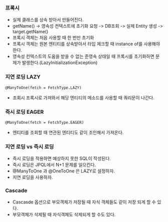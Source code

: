 ### 프록시
- 실제 클래스를 상속 받아서 만들어진다.
- getName() -> 영속성 컨텍스트에 초기화 요청 -> DB조회 -> 실제 Entity 생성 -> target.getName()
- 프록시 객체는 처음 사용할 때 한 번만 초기화
- 프록시 객체는 원본 엔티티를 상속받아서 타입 체크할 때 instance of를 사용해야한다.
- 영속성 컨텍스트의 도움을 받을 수 없는 준영속 상태일 때 프록시를 초기화하면 문제가 발생한다.(LazyInitializationException)

### 지연 로딩 LAZY
```
@ManyToOne(fetch = FetchType.LAZY)
```
- 조회시 프록시로 가져와서 해당 엔티티의 메소드를 사용할 때 쿼리문이 나간다.

### 즉시 로딩 EAGER
```
@ManyToOne(fetch = FetchType.EAGER)
```
- 엔티티를 조회할 때 연관된 엔티티도 같이 조인해서 가져온다.

### 지연 로딩 vs 즉시 로딩
- 즉시 로딩을 적용하면 예상하지 못한 SQL이 작성된다.
- 즉시 로딩은 JPQL에서 N+1 문제를 일으킨다.
- @ManyToOne 과 @OneToOne 은 LAZY로 설정하자.
- 지연 로딩을 사용하자.

### Cascade
- Cascasde 옵션으로 부모객체가 저장될 때 자식 객체들도 같이 저장 되게 할 수 있다.
- 부모객체가 삭제될 때 자식객체도 삭제되게 할 수도 있다.
